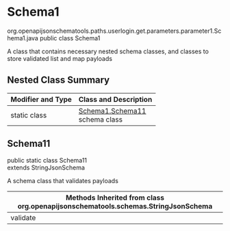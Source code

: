 # Schema1
org.openapijsonschematools.paths.userlogin.get.parameters.parameter1.Schema1.java
public class Schema1

A class that contains necessary nested schema classes, and classes to store validated list and map payloads

## Nested Class Summary
| Modifier and Type | Class and Description |
| ----------------- | ---------------------- |
| static class | [Schema1.Schema11](#schema11)<br> schema class |

## Schema11
public static class Schema11<br>
extends StringJsonSchema

A schema class that validates payloads

| Methods Inherited from class org.openapijsonschematools.schemas.StringJsonSchema |
| ------------------------------------------------------------------ |
| validate                                                           |
